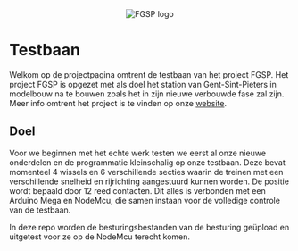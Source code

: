 <div style="text-align:center"><img src="http://lln.ptieeklo.be/assets/images/logo-142x128-70.jpg" alt="FGSP logo"/></div>

# Testbaan
Welkom op de projectpagina omtrent de testbaan van het project FGSP. Het project FGSP is opgezet met als doel het station van Gent-Sint-Pieters in modelbouw na te bouwen zoals het in zijn nieuwe verbouwde fase zal zijn. Meer info omtrent het project is te vinden op onze [website](http://lln.ptieeklo.be/).

## Doel
Voor we beginnen met het echte werk testen we eerst al onze nieuwe onderdelen en de programmatie kleinschalig op onze testbaan. Deze bevat momenteel 4 wissels en 6 verschillende secties waarin de treinen met een verschillende snelheid en rijrichting aangestuurd kunnen worden. De positie wordt bepaald door 12 reed contacten. Dit alles is verbonden met een Arduino Mega en NodeMcu, die samen instaan voor de volledige controle van de testbaan.

In deze repo worden de besturingsbestanden van de besturing geüpload en uitgetest voor ze op de NodeMcu terecht komen.

